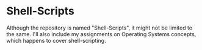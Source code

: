Shell-Scripts
=============

Although the repository is named "Shell-Scripts", it might not be limited to the same. I'll also include my assignments on Operating Systems concepts, which happens to cover shell-scripting.
